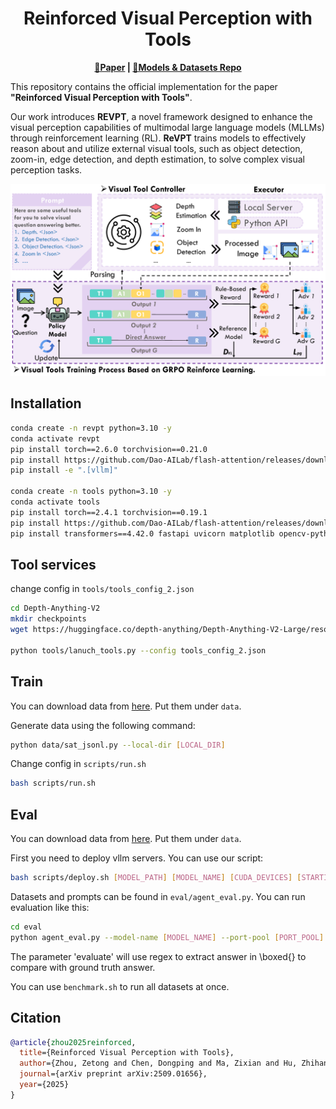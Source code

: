 <h1 align="center">Reinforced Visual Perception with Tools</h1>

<p align="center">
<strong><a href="https://arxiv.org/abs/2509.01656">📃Paper<a> | <a href="https://huggingface.co/collections/Frywind/revpt-68b05161d2426128ea5db4d3">🤗Models & Datasets Repo</a></strong>
</p>

This repository contains the official implementation for the paper **"Reinforced Visual Perception with Tools"**.

Our work introduces **REVPT**, a novel framework designed to enhance the visual perception capabilities of multimodal large language models (MLLMs) through reinforcement learning (RL). **ReVPT** trains models to effectively reason about and utilize external visual tools, such as object detection, zoom-in, edge detection, and depth estimation, to solve complex visual perception tasks.

<img src="assets/overview.png" alt="framework">

## Installation
```bash
conda create -n revpt python=3.10 -y
conda activate revpt
pip install torch==2.6.0 torchvision==0.21.0
pip install https://github.com/Dao-AILab/flash-attention/releases/download/v2.7.4.post1/flash_attn-2.7.4.post1+cu12torch2.6cxx11abiFALSE-cp310-cp310-linux_x86_64.whl
pip install -e ".[vllm]"

conda create -n tools python=3.10 -y
conda activate tools
pip install torch==2.4.1 torchvision==0.19.1
pip install https://github.com/Dao-AILab/flash-attention/releases/download/v2.7.4.post1/flash_attn-2.7.4.post1+cu12torch2.4cxx11abiFALSE-cp310-cp310-linux_x86_64.whl
pip install transformers==4.42.0 fastapi uvicorn matplotlib opencv-python python-multipart
```

## Tool services

change config in `tools/tools_config_2.json`
```bash
cd Depth-Anything-V2
mkdir checkpoints
wget https://huggingface.co/depth-anything/Depth-Anything-V2-Large/resolve/main/depth_anything_v2_vitl.pth?download=true

python tools/lanuch_tools.py --config tools_config_2.json
```

## Train
You can download data from [here](https://huggingface.co/datasets/Frywind/REVPT-data). Put them under `data`.

Generate data using the following command:
```bash
python data/sat_jsonl.py --local-dir [LOCAL_DIR]
```

Change config in `scripts/run.sh`
```bash
bash scripts/run.sh
```

## Eval
You can download data from [here](https://huggingface.co/datasets/Frywind/REVPT-data). Put them under `data`.

First you need to deploy vllm servers. You can use our script:
```bash
bash scripts/deploy.sh [MODEL_PATH] [MODEL_NAME] [CUDA_DEVICES] [STARTING_PORT]
```
Datasets and prompts can be found in `eval/agent_eval.py`. You can run evaluation like this:
```bash
cd eval
python agent_eval.py --model-name [MODEL_NAME] --port-pool [PORT_POOL] --workers [WORKERS] --dataset [DATASET] --prompt [PROMPT] --evaluate
```
The parameter 'evaluate' will use regex to extract answer in \boxed{} to compare with ground truth answer.

You can use `benchmark.sh` to run all datasets at once.

## Citation
```bibtex
@article{zhou2025reinforced,
  title={Reinforced Visual Perception with Tools},
  author={Zhou, Zetong and Chen, Dongping and Ma, Zixian and Hu, Zhihan and Fu, Mingyang and Wang, Sinan and Wan, Yao and Zhao, Zhou and Krishna, Ranjay},
  journal={arXiv preprint arXiv:2509.01656},
  year={2025}
}
```
